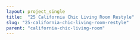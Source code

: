 ```yaml
---
layout: project_single
title:  "25 California Chic Living Room Restyle"
slug: "25-california-chic-living-room-restyle"
parent: "california-chic-living-room"
---
```

 